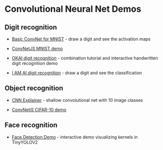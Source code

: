 # Convolutional Neural Net Demos

## Digit recognition
* [Basic ConvNet for MNIST](https://transcranial.github.io/keras-js/#/mnist-cnn) - draw a digit and see the activation maps

* [ConvNetJS MNIST demo](https://cs.stanford.edu/people/karpathy/convnetjs/demo/mnist.html)

* [OKAI digit recognition](https://okai.brown.edu/chapter0.html) - combination tutorial and interactive handwritten digit recognition demo

* [I AM AI digit recognition](https://www.i-am.ai/neural-numbers.html) - draw a digit and see the classification

## Object recognition

* [CNN Explainer](https://poloclub.github.io/cnn-explainer/) - shallow convolutional net with 10 image classes

* [ConvNetjS CIFAR-10 demo](https://cs.stanford.edu/people/karpathy/convnetjs/demo/cifar10.html)

## Face recognition

* [Face Detection Demo](https://www.cs.cmu.edu/~dst/FaceDemo) - interactive demo visualizing kernels in TinyYOLOV2